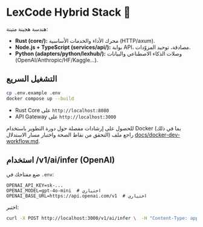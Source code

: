 # LexCode Hybrid Stack 🚀

هندسة هجينة متينة:
- **Rust (core/):** محرك الأداء والخدمات الأساسية (HTTP/axum).
- **Node.js + TypeScript (services/api/):** بوابة API، مصادقة، توحيد المزوّدات.
- **Python (adapters/python/lexhub/):** وصلات الذكاء الاصطناعي والبيانات (OpenAI/Anthropic/HF/Kaggle...).

## التشغيل السريع
```bash
cp .env.example .env
docker compose up --build
```
- Rust Core على `http://localhost:8080`
- API Gateway على `http://localhost:3000`

للحصول على إرشادات مفصلة حول دورة التطوير باستخدام Docker (بما في ذلك التحقق من نقاط الصحة واختبار مسار الاستدلال) راجع ملف [docs/docker-dev-workflow.md](docs/docker-dev-workflow.md).


## استخدام /v1/ai/infer (OpenAI)
ضع مفتاحك في `.env`:
```
OPENAI_API_KEY=sk-...
OPENAI_MODEL=gpt-4o-mini  # اختياري
OPENAI_BASE_URL=https://api.openai.com/v1  # اختياري
```
اختبر:
```bash
curl -X POST http://localhost:3000/v1/ai/infer \  -H "Content-Type: application/json" \  -d '{ "messages": [ { "role": "user", "content": "عرّف LexCode في جملة واحدة." } ] }'
```
